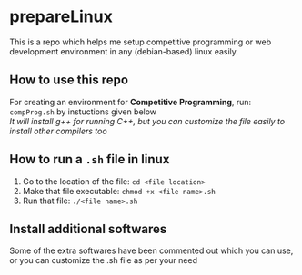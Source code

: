 # prepareLinux
This is a repo which helps me setup competitive programming or web development environment in any (debian-based) linux easily.
## How to use this repo
For creating an environment for **Competitive Programming**, run: ```compProg.sh``` by instuctions given below
<br> _It will install g++ for running C++, but you can customize the file easily to install other compilers too_
## How to run a ```.sh``` file in linux
1. Go to the location of the file:   ``` cd <file location> ```
2. Make that file executable:   ``` chmod +x <file name>.sh ```
3. Run that file:   ``` ./<file name>.sh ```
## Install additional softwares
Some of the extra softwares have been commented out which you can use, or you can customize the .sh file as per your need
